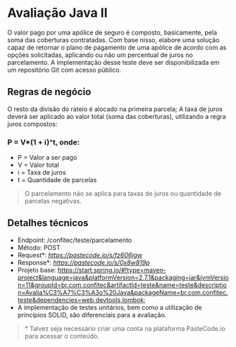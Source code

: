 # Avaliação Java II
O valor pago por uma apólice de seguro é composto, basicamente, pela soma das coberturas contratadas. Com base nisso, elabore uma solução capaz de retornar o plano de pagamento de uma apólice de acordo com as opções solicitadas, aplicando ou não um percentual de juros no parcelamento.
A implementação desse teste deve ser disponibilizada em um repositório Git com acesso público.

## Regras de negócio
O resto da divisão do rateio é alocado na primeira parcela;
A taxa de juros deverá ser aplicado ao valor total (soma das coberturas), utilizando a regra juros compostos:
### P = V*(1 + i)^t, onde:
- P = Valor a ser pago 
- V = Valor total
- i = Taxa de juros
- t = Quantidade de parcelas
> O parcelamento não se aplica para taxas de juros ou quantidade de parcelas negativas.

## Detalhes técnicos
- Endpoint: /confitec/teste/parcelamento
- Método: POST
- Request*: *https://pastecode.io/s/fz606jgw*
- Response*: *https://pastecode.io/s/0x8w819p*
- Projeto base: https://start.spring.io/#!type=maven-project&language=java&platformVersion=2.7.1&packaging=jar&jvmVersion=11&groupId=br.com.confitec&artifactId=teste&name=teste&description=Avalia%C3%A7%C3%A3o%20Java&packageName=br.com.confitec.teste&dependencies=web,devtools,lombok;
- A implementação de testes unitários, bem como a utilização de princípios SOLID, são diferenciais para a avaliação.
> \* Talvez seja necessário criar uma conta na plataforma PasteCode.io para acessar o conteúdo.
